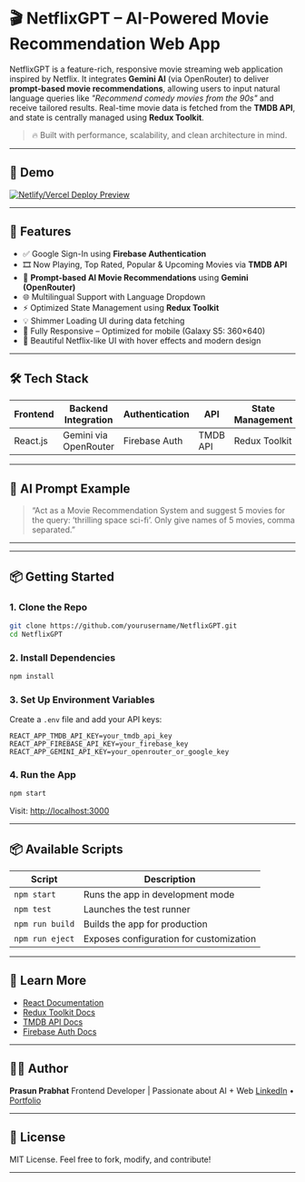 # 🎬 NetflixGPT – AI-Powered Movie Recommendation Web App

NetflixGPT is a feature-rich, responsive movie streaming web application inspired by Netflix. It integrates **Gemini AI** (via OpenRouter) to deliver **prompt-based movie recommendations**, allowing users to input natural language queries like _"Recommend comedy movies from the 90s"_ and receive tailored results. Real-time movie data is fetched from the **TMDB API**, and state is centrally managed using **Redux Toolkit**.

> 🔥 Built with performance, scalability, and clean architecture in mind.

---

## 📸 Demo

[![Netlify/Vercel Deploy Preview](https://img.shields.io/badge/Live-Demo-green?style=for-the-badge&logo=vercel)](https://cine-scope-ai-prompt-based-movie-re.vercel.app/) <!-- Replace with actual link -->

---

## 🚀 Features

- ✅ Google Sign-In using **Firebase Authentication**
- 🎞️ Now Playing, Top Rated, Popular & Upcoming Movies via **TMDB API**
- 🧠 **Prompt-based AI Movie Recommendations** using **Gemini (OpenRouter)**
- 🌐 Multilingual Support with Language Dropdown
- ⚡ Optimized State Management using **Redux Toolkit**
- 💡 Shimmer Loading UI during data fetching
- 📱 Fully Responsive – Optimized for mobile (Galaxy S5: 360×640)
- 🎨 Beautiful Netflix-like UI with hover effects and modern design

---

## 🛠️ Tech Stack

| Frontend | Backend Integration   | Authentication | API      | State Management |
| -------- | --------------------- | -------------- | -------- | ---------------- |
| React.js | Gemini via OpenRouter | Firebase Auth  | TMDB API | Redux Toolkit    |

---

## 🧠 AI Prompt Example

> “Act as a Movie Recommendation System and suggest 5 movies for the query: ‘thrilling space sci-fi’. Only give names of 5 movies, comma separated.”

---

---

## 📦 Getting Started

### 1. Clone the Repo

```bash
git clone https://github.com/yourusername/NetflixGPT.git
cd NetflixGPT
```

### 2. Install Dependencies

```bash
npm install
```

### 3. Set Up Environment Variables

Create a `.env` file and add your API keys:

```env
REACT_APP_TMDB_API_KEY=your_tmdb_api_key
REACT_APP_FIREBASE_API_KEY=your_firebase_key
REACT_APP_GEMINI_API_KEY=your_openrouter_or_google_key
```

### 4. Run the App

```bash
npm start
```

Visit: [http://localhost:3000](http://localhost:3000)

---

## 📦 Available Scripts

| Script          | Description                             |
| --------------- | --------------------------------------- |
| `npm start`     | Runs the app in development mode        |
| `npm test`      | Launches the test runner                |
| `npm run build` | Builds the app for production           |
| `npm run eject` | Exposes configuration for customization |

---

## 🧠 Learn More

- [React Documentation](https://reactjs.org/)
- [Redux Toolkit Docs](https://redux-toolkit.js.org/)
- [TMDB API Docs](https://developer.themoviedb.org/docs)
- [Firebase Auth Docs](https://firebase.google.com/docs/auth)

---

## 👨‍💻 Author

**Prasun Prabhat**
Frontend Developer | Passionate about AI + Web
[LinkedIn](https://www.linkedin.com/in/prasun-prabhat-859838230/) • [Portfolio]()

---

## 📜 License

MIT License. Feel free to fork, modify, and contribute!

---
